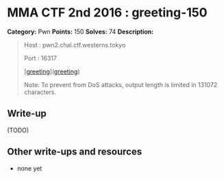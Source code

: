# MMA CTF 2nd 2016 : greeting-150

**Category:** Pwn
**Points:** 150
**Solves:** 74
**Description:**

> Host : pwn2.chal.ctf.westerns.tokyo
> 
> Port : 16317
> 
> 
> [[greeting](./greeting)]([greeting](./greeting))
> 
> 
> Note: To prevent from DoS attacks, output length is limited in 131072 characters.


## Write-up

(TODO)

## Other write-ups and resources

* none yet
